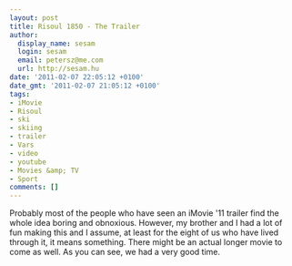 ```yaml
---
layout: post
title: Risoul 1850 - The Trailer
author:
  display_name: sesam
  login: sesam
  email: petersz@me.com
  url: http://sesam.hu
date: '2011-02-07 22:05:12 +0100'
date_gmt: '2011-02-07 21:05:12 +0100'
tags:
- iMovie
- Risoul
- ski
- skiing
- trailer
- Vars
- video
- youtube
- Movies &amp; TV
- Sport
comments: []
---
```


Probably most of the people who have seen an iMovie '11 trailer find the whole idea boring and obnoxious. However, my brother and I had a lot of fun making this and I assume, at least for the eight of us who have lived through it, it means something. There might be an actual longer movie to come as well. As you can see, we had a very good time.

